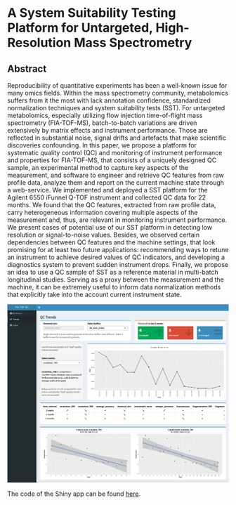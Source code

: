 # A System Suitability Testing Platform for Untargeted, High-Resolution Mass Spectrometry


## Abstract

Reproducibility of quantitative experiments has been a well-known issue for many omics fields. Within the mass spectrometry community, metabolomics suffers from it the most with lack annotation confidence, standardized normalization techniques and system suitability tests (SST). For untargeted metabolomics, especially utilizing flow injection time-of-flight mass spectrometry (FIA-TOF-MS), batch-to-batch variations are driven extensively by matrix effects and instrument performance. Those are reflected in substantial noise, signal drifts and artefacts that make scientific discoveries confounding.
In this paper, we propose a platform for systematic quality control (QC) and monitoring of instrument performance and properties for FIA-TOF-MS, that consists of a uniquely designed QC sample, an experimental method to capture key aspects of the measurement, and software to engineer and retrieve QC features from raw profile data, analyze them and report on the current machine state through a web-service.
We implemented and deployed a SST platform for the Agilent 6550 iFunnel Q-TOF instrument and collected QC data for 22 months. We found that the QC features, extracted from raw profile data, carry heterogeneous information covering multiple aspects of the measurement and, thus, are relevant in monitoring instrument performance. We present cases of potential use of our SST platform in detecting low resolution or signal-to-noise values. Besides, we observed certain dependencies between QC features and the machine settings, that look promising for at least two future applications: recommending ways to retune an instrument to achieve desired values of QC indicators, and developing a diagnostics system to prevent sudden instrument drops. Finally, we propose an idea to use a QC sample of SST as a reference material in multi-batch longitudinal studies. Serving as a proxy between the measurement and the machine, it can be extremely useful to inform data normalization methods that explicitly take into the account current instrument state.

![Monitoring system snapshot](https://github.com/dmitrav/monitoring_system/blob/master/img/snapshot.png)

The code of the Shiny app can be found [here](https://github.com/dmitrav/shiny_qc).
